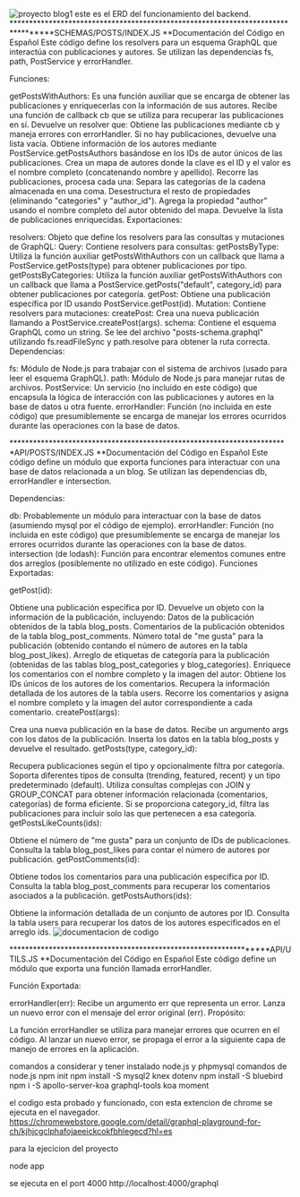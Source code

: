 ![proyecto blog1](https://github.com/AngeloSepulveda/blog_backend/assets/160551968/1e821091-2dd9-46c4-8448-0c34443d619f)
este es el ERD del funcionamiento del backend.
*********************************************************************************SCHEMAS/POSTS/INDEX.JS
**Documentación del Código en Español
Este código define los resolvers para un esquema GraphQL que interactúa con publicaciones y autores. Se utilizan las dependencias fs, path, PostService y errorHandler.

Funciones:

getPostsWithAuthors: Es una función auxiliar que se encarga de obtener las publicaciones y enriquecerlas con la información de sus autores.
Recibe una función de callback cb que se utiliza para recuperar las publicaciones en sí.
Devuelve un resolver que:
Obtiene las publicaciones mediante cb y maneja errores con errorHandler.
Si no hay publicaciones, devuelve una lista vacía.
Obtiene información de los autores mediante PostService.getPostsAuthors basándose en los IDs de autor únicos de las publicaciones.
Crea un mapa de autores donde la clave es el ID y el valor es el nombre completo (concatenando nombre y apellido).
Recorre las publicaciones, procesa cada una:
Separa las categorías de la cadena almacenada en una coma.
Desestructura el resto de propiedades (eliminando "categories" y "author_id").
Agrega la propiedad "author" usando el nombre completo del autor obtenido del mapa.
Devuelve la lista de publicaciones enriquecidas.
Exportaciones:

resolvers: Objeto que define los resolvers para las consultas y mutaciones de GraphQL:
Query: Contiene resolvers para consultas:
getPostsByType: Utiliza la función auxiliar getPostsWithAuthors con un callback que llama a PostService.getPosts(type) para obtener publicaciones por tipo.
getPostsByCategories: Utiliza la función auxiliar getPostsWithAuthors con un callback que llama a PostService.getPosts("default", category_id) para obtener publicaciones por categoría.
getPost: Obtiene una publicación específica por ID usando PostService.getPost(id).
Mutation: Contiene resolvers para mutaciones:
createPost: Crea una nueva publicación llamando a PostService.createPost(args).
schema: Contiene el esquema GraphQL como un string. Se lee del archivo "posts-schema.graphql" utilizando fs.readFileSync y path.resolve para obtener la ruta correcta.
Dependencias:

fs: Módulo de Node.js para trabajar con el sistema de archivos (usado para leer el esquema GraphQL).
path: Módulo de Node.js para manejar rutas de archivos.
PostService: Un servicio (no incluido en este código) que encapsula la lógica de interacción con las publicaciones y autores en la base de datos u otra fuente.
errorHandler: Función (no incluida en este código) que presumiblemente se encarga de manejar los errores ocurridos durante las operaciones con la base de datos.

***********************************************************************API/POSTS/INDEX.JS
**Documentación del Código en Español
Este código define un módulo que exporta funciones para interactuar con una base de datos relacionada a un blog. Se utilizan las dependencias db, errorHandler e intersection.

Dependencias:

db: Probablemente un módulo para interactuar con la base de datos (asumiendo mysql por el código de ejemplo).
errorHandler: Función (no incluida en este código) que presumiblemente se encarga de manejar los errores ocurridos durante las operaciones con la base de datos.
intersection (de lodash): Función para encontrar elementos comunes entre dos arreglos (posiblemente no utilizado en este código).
Funciones Exportadas:

getPost(id):

Obtiene una publicación específica por ID.
Devuelve un objeto con la información de la publicación, incluyendo:
Datos de la publicación obtenidos de la tabla blog_posts.
Comentarios de la publicación obtenidos de la tabla blog_post_comments.
Número total de "me gusta" para la publicación (obtenido contando el número de autores en la tabla blog_post_likes).
Arreglo de etiquetas de categoría para la publicación (obtenidas de las tablas blog_post_categories y blog_categories).
Enriquece los comentarios con el nombre completo y la imagen del autor:
Obtiene los IDs únicos de los autores de los comentarios.
Recupera la información detallada de los autores de la tabla users.
Recorre los comentarios y asigna el nombre completo y la imagen del autor correspondiente a cada comentario.
createPost(args):

Crea una nueva publicación en la base de datos.
Recibe un argumento args con los datos de la publicación.
Inserta los datos en la tabla blog_posts y devuelve el resultado.
getPosts(type, category_id):

Recupera publicaciones según el tipo y opcionalmente filtra por categoría.
Soporta diferentes tipos de consulta (trending, featured, recent) y un tipo predeterminado (default).
Utiliza consultas complejas con JOIN y GROUP_CONCAT para obtener información relacionada (comentarios, categorías) de forma eficiente.
Si se proporciona category_id, filtra las publicaciones para incluir solo las que pertenecen a esa categoría.
getPostsLikeCounts(ids):

Obtiene el número de "me gusta" para un conjunto de IDs de publicaciones.
Consulta la tabla blog_post_likes para contar el número de autores por publicación.
getPostComments(id):

Obtiene todos los comentarios para una publicación específica por ID.
Consulta la tabla blog_post_comments para recuperar los comentarios asociados a la publicación.
getPostsAuthors(ids):

Obtiene la información detallada de un conjunto de autores por ID.
Consulta la tabla users para recuperar los datos de los autores especificados en el arreglo ids.
![documentacion de codigo ](https://github.com/AngeloSepulveda/blog_backend/assets/160551968/e520b854-4820-4073-b20a-057572dab63b)

*****************************************************************API/UTILS.JS
**Documentación del Código en Español
Este código define un módulo que exporta una función llamada errorHandler.

Función Exportada:

errorHandler(err):
Recibe un argumento err que representa un error.
Lanza un nuevo error con el mensaje del error original (err).
Propósito:

La función errorHandler se utiliza para manejar errores que ocurren en el código. Al lanzar un nuevo error, se propaga el error a la siguiente capa de manejo de errores en la aplicación.

comandos a considerar y tener instalado node.js y phpmysql
comandos de node.js
npm init 
npm install -S mysql2 knex dotenv
npm install -S bluebird
npm i -S apollo-server-koa graphql-tools koa moment

el codigo esta probado y funcionado, con esta extencion de chrome se ejecuta en el navegador.
https://chromewebstore.google.com/detail/graphql-playground-for-ch/kjhjcgclphafojaeeickcokfbhlegecd?hl=es

para la ejecicion del proyecto 

node app 

se ejecuta en el port 4000
http://localhost:4000/graphql




